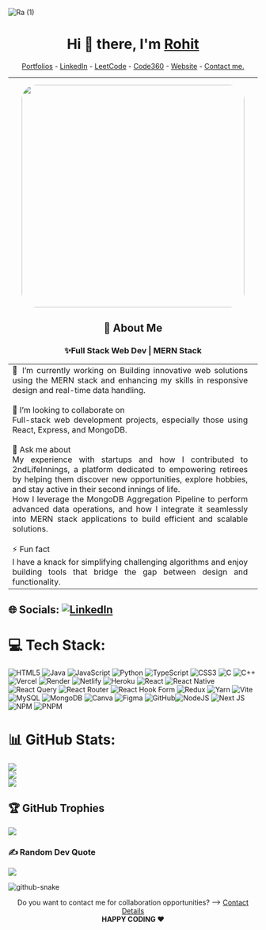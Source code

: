 ![Ra (1)](https://github.com/user-attachments/assets/7de16009-037b-482b-ac6d-193455bd8e27)

<h1 align="center"> Hi 👋 there, I'm <a  href="https://www.linkedin.com/in/rohit-upreti-12188b298/">Rohit</a> </h1>

<!--- Adding Header Elements -->
<p align="center">
  <a href="https://rohittechnical.tech/">Portfolios</a> -
  <a href="https://www.linkedin.com/in/rohit-upreti-12188b298/">LinkedIn</a> - 
  <a href="https://leetcode.com/u/rohitupreti/">LeetCode</a> -
  <a href="https://www.naukri.com/code360/profile/Rohitupreti/">Code360</a> -
  <a href="https://rohittechnical.tech/">Website</a> -
<a href="mailto:rohitupreti2002@gmail.com">Contact me.</a>

</p>

-----------------------------------------------------------


<p align="center">
  <img src="https://media4.giphy.com/media/SpopD7IQN2gK3qN4jS/giphy.gif?cid=ecf05e47gwp33241zoz4hahy99chgn0js8c3xkdr1wkcu43e&rid=giphy.gif&ct=g" 
       width="450" 
       style="border-radius: 30px;">
</p>
<h2 align="center"> 💫 About Me</h2>
<h3 align="center"> ✨Full Stack Web Dev | MERN Stack</h3>
<table style="width: 100%; text-align: center; margin: 0 auto;">
  <tr>
    <td style="text-align: justify; padding-right: 20px;">
      🎯 I’m currently working on
      Building innovative web solutions using the MERN stack and enhancing my skills in responsive design and real-time data handling.
      <br><br>🤝 I’m looking to collaborate on<br>Full-stack web development projects, especially those using React, Express, and MongoDB.<br><br>💬 Ask me about<br>My experience with startups and how I contributed to 2ndLifeInnings, a platform dedicated to empowering retirees by helping them discover new opportunities, explore hobbies, and stay active in their second innings of life.<br>How I leverage the MongoDB Aggregation Pipeline to perform advanced data operations, and how I integrate it seamlessly into MERN stack applications to build efficient and scalable solutions.<br><br>⚡ Fun fact<br>I have a knack for simplifying challenging algorithms and enjoy building tools that bridge the gap between design and functionality.
    </td>
  </tr>
</table>






## 🌐 Socials: [![LinkedIn](https://img.shields.io/badge/LinkedIn-%230077B5.svg?logo=linkedin&logoColor=white)](https://linkedin.com/in/https://www.linkedin.com/in/rohit-upreti-12188b298)

# 💻 Tech Stack:

![HTML5](https://img.shields.io/badge/html5-%23E34F26.svg?style=for-the-badge&logo=html5&logoColor=white) ![Java](https://img.shields.io/badge/java-%23ED8B00.svg?style=for-the-badge&logo=openjdk&logoColor=white) ![JavaScript](https://img.shields.io/badge/javascript-%23323330.svg?style=for-the-badge&logo=javascript&logoColor=%23F7DF1E) ![Python](https://img.shields.io/badge/python-3670A0?style=for-the-badge&logo=python&logoColor=ffdd54) ![TypeScript](https://img.shields.io/badge/typescript-%23007ACC.svg?style=for-the-badge&logo=typescript&logoColor=white) ![CSS3](https://img.shields.io/badge/css3-%231572B6.svg?style=for-the-badge&logo=css3&logoColor=white) ![C](https://img.shields.io/badge/c-%2300599C.svg?style=for-the-badge&logo=c&logoColor=white) ![C++](https://img.shields.io/badge/c++-%2300599C.svg?style=for-the-badge&logo=c%2B%2B&logoColor=white) ![Vercel](https://img.shields.io/badge/vercel-%23000000.svg?style=for-the-badge&logo=vercel&logoColor=white) ![Render](https://img.shields.io/badge/Render-%46E3B7.svg?style=for-the-badge&logo=render&logoColor=white) ![Netlify](https://img.shields.io/badge/netlify-%23000000.svg?style=for-the-badge&logo=netlify&logoColor=#00C7B7) ![Heroku](https://img.shields.io/badge/heroku-%23430098.svg?style=for-the-badge&logo=heroku&logoColor=white) ![React](https://img.shields.io/badge/react-%2320232a.svg?style=for-the-badge&logo=react&logoColor=%2361DAFB) ![React Native](https://img.shields.io/badge/react_native-%2320232a.svg?style=for-the-badge&logo=react&logoColor=%2361DAFB) ![React Query](https://img.shields.io/badge/-React%20Query-FF4154?style=for-the-badge&logo=react%20query&logoColor=white) ![React Router](https://img.shields.io/badge/React_Router-CA4245?style=for-the-badge&logo=react-router&logoColor=white) ![React Hook Form](https://img.shields.io/badge/React%20Hook%20Form-%23EC5990.svg?style=for-the-badge&logo=reacthookform&logoColor=white) ![Redux](https://img.shields.io/badge/redux-%23593d88.svg?style=for-the-badge&logo=redux&logoColor=white) ![Yarn](https://img.shields.io/badge/yarn-%232C8EBB.svg?style=for-the-badge&logo=yarn&logoColor=white) ![Vite](https://img.shields.io/badge/vite-%23646CFF.svg?style=for-the-badge&logo=vite&logoColor=white) ![MySQL](https://img.shields.io/badge/mysql-4479A1.svg?style=for-the-badge&logo=mysql&logoColor=white) ![MongoDB](https://img.shields.io/badge/MongoDB-%234ea94b.svg?style=for-the-badge&logo=mongodb&logoColor=white) ![Canva](https://img.shields.io/badge/Canva-%2300C4CC.svg?style=for-the-badge&logo=Canva&logoColor=white) ![Figma](https://img.shields.io/badge/figma-%23F24E1E.svg?style=for-the-badge&logo=figma&logoColor=white) ![GitHub](https://img.shields.io/badge/github-%23121011.svg?style=for-the-badge&logo=github&logoColor=white)![NodeJS](https://img.shields.io/badge/node.js-6DA55F?style=for-the-badge&logo=node.js&logoColor=white) ![Next JS](https://img.shields.io/badge/Next-black?style=for-the-badge&logo=next.js&logoColor=white) ![NPM](https://img.shields.io/badge/NPM-%23CB3837.svg?style=for-the-badge&logo=npm&logoColor=white) ![PNPM](https://img.shields.io/badge/pnpm-%234a4a4a.svg?style=for-the-badge&logo=pnpm&logoColor=f69220)


# 📊 GitHub Stats:
![](https://github-readme-stats.vercel.app/api?username=ROHITUPRETI1234&theme=radical&hide_border=false&include_all_commits=true&count_private=true)<br/>
![](https://github-readme-streak-stats.herokuapp.com/?user=ROHITUPRETI1234&theme=radical&hide_border=false)<br/>
![](https://github-readme-stats.vercel.app/api/top-langs/?username=ROHITUPRETI1234&theme=radical&hide_border=false&include_all_commits=true&count_private=true&layout=compact)

## 🏆 GitHub Trophies
![](https://github-profile-trophy.vercel.app/?username=ROHITUPRETI1234&theme=radical&no-frame=false&no-bg=true&margin-w=4)

### ✍️ Random Dev Quote

![](https://quotes-github-readme.vercel.app/api?type=horizontal&theme=radical)

  
<!--- Body End -->
<picture>
  <source media="(prefers-color-scheme: dark)" srcset="https://raw.githubusercontent.com/tobiasmeyhoefer/tobiasmeyhoefer/output/github-snake-dark.svg" />
  <source media="(prefers-color-scheme: light)" srcset="https://raw.githubusercontent.com/tobiasmeyhoefer/tobiasmeyhoefer/output/github-snake.svg" />
  <img alt="github-snake" src="https://raw.githubusercontent.com/tobiasmeyhoefer/tobiasmeyhoefer/output/github-snake.svg" />
</picture>

<p align="center">
Do you want to contact me for collaboration opportunities? ⟶ <a href="https://rohittechnical.tech/contact">Contact Details</a><br>
<b> HAPPY CODING ❤️</p> </div>
<!--- Footer End -->
